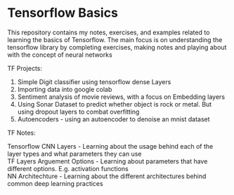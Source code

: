 # Tensorflow Basics

This repository contains my notes, exercises, and examples related to learning the basics of Tensorflow. The main focus is on understanding the tensorflow library by completing exercises, making notes and playing about with the concept of neural networks

TF Projects:

1. Simple Digit classifier using tensorflow dense Layers
2. Importing data into google colab
3. Sentiment analysis of movie reviews, with a focus on Embedding layers
4. Using Sonar Dataset to predict whether object is rock or metal. But using dropout layers to combat overfitting  
5. Autoencoders - using an autoencoder to denoise an mnist dataset

TF Notes:

Tensorflow CNN Layers - Learning about the usage behind each of the layer types and what parameters they can use  
TF Layers Arguement Options - Learning about parameters that have different options. E.g. activation functions  
NN Architechture - Learning about the different architectures behind common deep learning practices  

